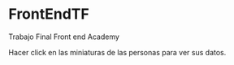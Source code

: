 # FrontEndTF

Trabajo Final Front end Academy

Hacer click en las miniaturas de las personas para ver sus datos.

